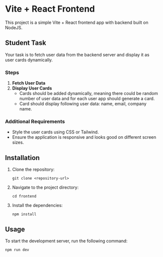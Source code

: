 # Vite + React Frontend

This project is a simple Vite + React frontend app with backend built on NodeJS.

## Student Task

Your task is to fetch user data from the backend server and display it as user cards dynamically.

### Steps

1. **Fetch User Data**
2. **Display User Cards**
   - Cards should be added dynamically, meaning there could be random number of user data and for each user app should generate a card.
   - Card should display following user data: name, email, company name.

### Additional Requirements

- Style the user cards using CSS or Tailwind.
- Ensure the application is responsive and looks good on different screen sizes.

## Installation

1. Clone the repository:

   ```
   git clone <repository-url>
   ```

2. Navigate to the project directory:

   ```
   cd frontend
   ```

3. Install the dependencies:
   ```
   npm install
   ```

## Usage

To start the development server, run the following command:

```
npm run dev
```
